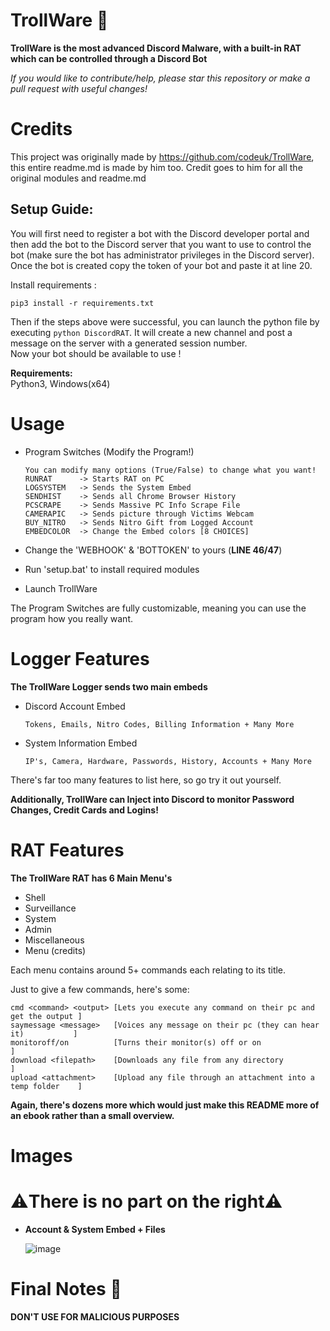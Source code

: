 # TrollWare 🤡 
**TrollWare is the most advanced Discord Malware, with a built-in RAT which can be controlled through a Discord Bot**

*If you would like to contribute/help, please star this repository or make a pull request with useful changes!*

# Credits

This project was originally made by https://github.com/codeuk/TrollWare, this entire readme.md is made by him too.
Credit goes to him for all the original modules and readme.md

## **Setup Guide:**
You will first need to register a bot with the Discord developer portal and then add the bot to the Discord server that you want to use to control the bot (make sure the bot has administrator privileges in the Discord server).
Once the bot is created copy the token of your bot and paste it at line 20.

Install requirements :
```
pip3 install -r requirements.txt
```
Then if the steps above were successful, you can launch the python file by executing ```python DiscordRAT```. It will create a new channel and post a message on the server with a generated session number.\
Now your bot should be available to use ! 

**Requirements:**\
Python3, Windows(x64)


# Usage
- Program Switches (Modify the Program!)

      You can modify many options (True/False) to change what you want!
      RUNRAT      -> Starts RAT on PC
      LOGSYSTEM   -> Sends the System Embed
      SENDHIST    -> Sends all Chrome Browser History
      PCSCRAPE    -> Sends Massive PC Info Scrape File
      CAMERAPIC   -> Sends picture through Victims Webcam
      BUY_NITRO   -> Sends Nitro Gift from Logged Account
      EMBEDCOLOR  -> Change the Embed colors [8 CHOICES]
- Change the 'WEBHOOK' & 'BOTTOKEN' to yours  (**LINE 46/47**)
- Run 'setup.bat' to install required modules
- Launch TrollWare


The Program Switches are fully customizable, meaning you can use the program how you really want.

# Logger Features

**The TrollWare Logger sends two main embeds**
- Discord Account Embed

      Tokens, Emails, Nitro Codes, Billing Information + Many More

- System Information Embed

      IP's, Camera, Hardware, Passwords, History, Accounts + Many More

There's far too many features to list here, so go try it out yourself.

**Additionally, TrollWare can Inject into Discord to monitor Password Changes, Credit Cards and Logins!**

# RAT Features

**The TrollWare RAT has 6 Main Menu's**

- Shell
- Surveillance
- System
- Admin
- Miscellaneous
- Menu (credits)

Each menu contains around 5+ commands each relating to its title.

Just to give a few commands, here's some:

    cmd <command> <output> [Lets you execute any command on their pc and get the output ]
    saymessage <message>   [Voices any message on their pc (they can hear it)           ]
    monitoroff/on          [Turns their monitor(s) off or on                            ]
    download <filepath>    [Downloads any file from any directory                       ]
    upload <attachment>    [Upload any file through an attachment into a temp folder    ]
 
**Again, there's dozens more which would just make this README more of an ebook rather than a small overview.**

# Images

# ⚠️There is no part on the right⚠️

- **Account & System Embed + Files**
  
  ![image](https://user-images.githubusercontent.com/75194878/150004424-2e8bce80-c345-48a5-a812-4402398f2eff.png)

# Final Notes 📝
**DON'T USE FOR MALICIOUS PURPOSES**
